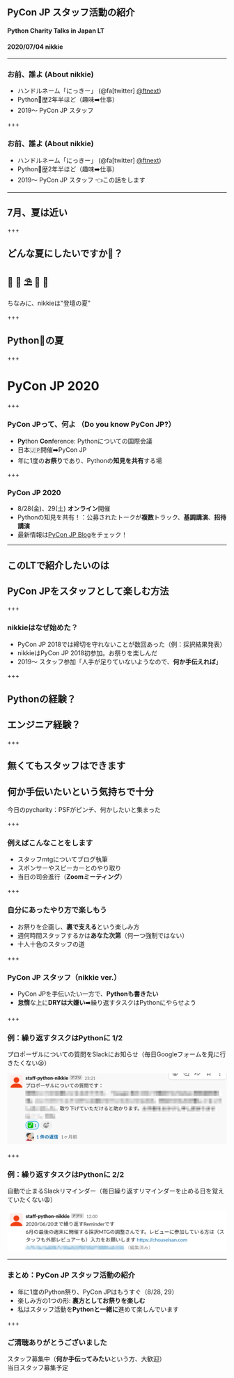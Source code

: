 ## PyCon JP スタッフ活動の紹介
#### Python Charity Talks in Japan LT
#### 2020/07/04 nikkie

---

### お前、誰よ (About nikkie)

- ハンドルネーム「にっきー」 (@fa[twitter] [@ftnext](https://twitter.com/ftnext))
- Python🐍歴2年半ほど（趣味➡️仕事）
- 2019〜 PyCon JP スタッフ

+++

### お前、誰よ (About nikkie)

- ハンドルネーム「にっきー」 (@fa[twitter] [@ftnext](https://twitter.com/ftnext))
- Python🐍歴2年半ほど（趣味➡️仕事）
- 2019〜 PyCon JP スタッフ 👈この話をします

---

## 7月、夏は近い

+++

## どんな夏にしたいですか？
## 🍉 🌻 ⛱️ 🍧 🌴

ちなみに、nikkieは"登壇の夏"

+++

## Python🐍の夏

+++

# PyCon JP 2020

+++

### PyCon JPって、何よ （Do you know PyCon JP?）

- **Py**thon **Con**ference: Pythonについての国際会議
- 日本🇯🇵開催➡️PyCon JP
- 年に1度の**お祭り**であり、Pythonの**知見を共有**する場

+++

### PyCon JP 2020

- 8/28(金)、29(土) **オンライン**開催
- Pythonの知見を共有！：公募されたトークが**複数**トラック、**基調講演**、**招待講演**
- 最新情報は[PyCon JP Blog](https://pyconjp.blogspot.com/)をチェック！

---

## このLTで紹介したいのは
## PyCon JPをスタッフとして楽しむ方法

+++

### nikkieはなぜ始めた？

- PyCon JP 2018では締切を守れないことが数回あった（例：採択結果発表）
- nikkieはPyCon JP 2018初参加。お祭りを楽しんだ
- 2019〜 スタッフ参加「人手が足りていないようなので、**何か手伝えれば**」

+++

## Pythonの経験？
## エンジニア経験？

+++

## 無くてもスタッフはできます
## 何か手伝いたいという気持ちで十分

今日のpycharity：PSFがピンチ、何かしたいと集まった

+++

### 例えばこんなことをします

- スタッフmtgについてブログ執筆
- スポンサーやスピーカーとのやり取り
- 当日の司会進行（**Zoomミーティング**）

+++

### 自分にあったやり方で楽しもう

- お祭りを企画し、**裏で支える**という楽しみ方
- 週何時間スタッフするかは**あなた次第**（何一つ強制ではない）
- 十人十色のスタッフの道

+++

### PyCon JP スタッフ（nikkie ver.）

- PyCon JPを手伝いたい一方で、**Pythonも書きたい**
- **怠惰**な上に**DRYは大嫌い**➡️繰り返すタスクはPythonにやらせよう

+++

### 例：繰り返すタスクはPythonに 1/2

プロポーザルについての質問をSlackにお知らせ（毎日Googleフォームを見に行きたくない😫）

![](pycharity_Jull_pyconjp_staff/assets/images/notify_form_to_slack.png)

+++

### 例：繰り返すタスクはPythonに 2/2

自動で止まるSlackリマインダー（毎日繰り返すリマインダーを止める日を覚えていたくない😫）

![](pycharity_Jull_pyconjp_staff/assets/images/custom_slack_reminder.png)

---

### まとめ：PyCon JP スタッフ活動の紹介

- 年に1度のPython祭り、PyCon JPはもうすぐ（8/28, 29）
- 楽しみ方の1つの形: **裏方としてお祭りを楽しむ**
- 私はスタッフ活動を**Pythonと一緒に**進めて楽しんでいます

+++

### ご清聴ありがとうございました

スタッフ募集中（**何か手伝ってみたい**という方、大歓迎）  
当日スタッフ募集予定
